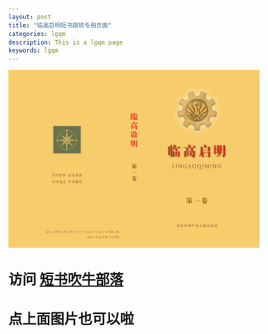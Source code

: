 ```yaml
---
layout: post
title: "临高启明短书跳转专用页面"
categories: lgqm  
description: This is a lgqm page  
keywords: lgqm
---
```


[![alt text](https://raw.githubusercontent.com/JorinEdu/JorinEdu.github.io/master/images/HomePage.png "title")](http://chuiniu.duanshu.com/#/)

# 访问 [短书吹牛部落](http://chuiniu.duanshu.com/#/ "吹牛部落") 
# 点上面图片也可以啦
